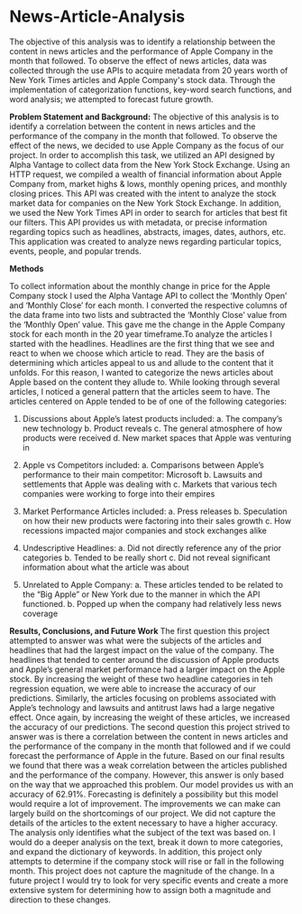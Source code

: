 # News-Article-Analysis

The objective of this analysis was to identify a relationship between the content in news articles and the performance of Apple Company in the month that followed. To observe the effect of news articles, data was collected through the use APIs to acquire metadata from 20 years worth of New York Times articles and Apple Company's stock data. Through the implementation of categorization functions, key-word search functions, and word analysis; we attempted to forecast future growth.


**Problem Statement and Background:**
The objective of this analysis is to identify a correlation between the content in news articles and the performance of the company in the month that followed. To observe the effect of the news, we decided to use Apple Company as the focus of our project. In order to accomplish this task, we utilized an API designed by Alpha Vantage to collect data from the New York Stock Exchange. Using an HTTP request, we compiled a wealth of financial information about Apple Company from, market highs & lows, monthly opening prices, and monthly closing prices. This API was created with the intent to analyze the stock market data for companies on the New York Stock Exchange. In addition, we used the New York Times API in order to search for articles that best fit our filters. This API provides us with metadata, or precise information regarding topics such as headlines, abstracts, images, dates, authors, etc. This application was
created to analyze news regarding particular topics, events, people, and popular trends.

**Methods**

To collect information about the monthly change in price for the Apple Company stock I used the Alpha Vantage API to collect the ‘Monthly Open’ and ‘Monthly Close’ for each month. I converted the respective columns of the data frame into two lists and subtracted the ‘Monthly Close’ value from the ‘Monthly Open’ value. This gave me the change in the Apple Company stock for each month in the 20 year timeframe.To analyze the articles I started with the headlines. Headlines are the first thing that we see and react to when we choose which article to read. They are the basis of determining which articles appeal to us and allude to the content that it unfolds. For this reason, I wanted to
categorize the news articles about Apple based on the content they allude to. While looking through several articles, I noticed a general pattern that the articles seem to have. The articles centered on Apple tended to be of one of the following categories:

1.	Discussions about Apple’s latest products included:
  a.	The company’s new technology
  b.	Product reveals
  c.	The general atmosphere of how products were received
  d.	New market spaces that Apple was venturing in

2.	Apple vs Competitors included:
  a.	Comparisons between Apple’s performance to their main competitor: Microsoft
  b.	Lawsuits and settlements that Apple was dealing with
  c.	Markets that various tech companies were working to forge into their empires

3.	Market Performance Articles included:
  a.	Press releases
  b.	Speculation on how their new products were factoring into their sales growth
  c.	How recessions impacted major companies and stock exchanges alike

4.	Undescriptive Headlines:
  a.	Did not directly reference any of the prior categories
  b.	Tended to be really short
  c.	Did not reveal significant information about what the article was about

5.	Unrelated to Apple Company:
  a.	These articles tended to be related to the “Big Apple” or New York due to the manner in which the API functioned.
  b. Popped up when the company had relatively less news coverage

**Results, Conclusions, and Future Work**
  The first question this project attempted to answer was what were the subjects of the articles and headlines that had the largest impact on the value of the company. The headlines that tended to center around the discussion of Apple products and Apple’s general market performance had a larger impact on the Apple stock. By increasing the weight of these two headline categories in teh regression equation, we were able to increase the accuracy of our predictions. Similarly, the articles focusing on problems associated with Apple’s technology and lawsuits and antitrust laws had a large negative effect. Once again, by increasing the weight of these articles, we increased the accuracy of our predictions.
  The second question this project strived to answer was is there a correlation between the content in news articles and the performance of the company in the month that followed and if we could forecast the performance of Apple in the future. Based on our final results we found that there was a weak correlation between the articles published and the performance of the company. However, this answer is only based on the way that we approached this problem. Our model provides us with an accuracy of 62.91%. Forecasting is definitely a possibility but this model would require a lot of improvement. The improvements we can make can largely build on the shortcomings of our project. We did not capture the details of the articles to the extent necessary to have a higher accuracy. The analysis only identifies what the subject of the text was based on. I would do a deeper analysis on the text, break it down to more categories, and expand the dictionary of keywords. In addition, this project only attempts to determine if the company stock will rise or fall in the following month. This project does not capture the magnitude of the change. In a future project I would try to look for very specific events and
create a more extensive system for determining how to assign both a magnitude and direction to these changes.

